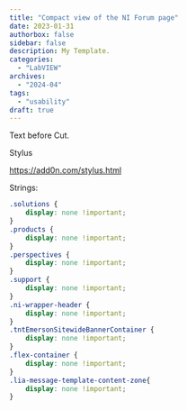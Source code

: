 ```yaml
---
title: "Compact view of the NI Forum page"
date: 2023-01-31
authorbox: false
sidebar: false
description: My Template.
categories:
  - "LabVIEW"
archives:
  - "2024-04"
tags:
  - "usability"
draft: true
---
```

Text before Cut.
<!--more-->

Stylus

https://add0n.com/stylus.html

Strings:

```css
.solutions {
    display: none !important;
}
.products {
    display: none !important;
}
.perspectives {
    display: none !important;
}
.support {
    display: none !important;
}
.ni-wrapper-header {
    display: none !important;
}
.tntEmersonSitewideBannerContainer {
    display: none !important;
}
.flex-container {
    display: none !important;    
}
.lia-message-template-content-zone{
    display: none !important;    
}
```



